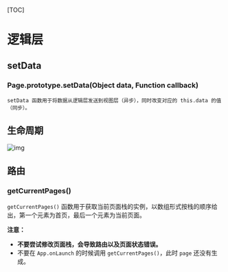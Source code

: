 [TOC]

# 逻辑层

## setData

### Page.prototype.setData(Object data, Function callback)

```text
setData 函数用于将数据从逻辑层发送到视图层（异步），同时改变对应的 this.data 的值（同步）。
```

## 生命周期

![img](https://developers.weixin.qq.com/miniprogram/dev/image/mina-lifecycle.png?t=19030520)

## 路由

### getCurrentPages()

`getCurrentPages()` 函数用于获取当前页面栈的实例，以数组形式按栈的顺序给出，第一个元素为首页，最后一个元素为当前页面。

**注意：**

- **不要尝试修改页面栈，会导致路由以及页面状态错误。**
- 不要在 `App.onLaunch` 的时候调用 `getCurrentPages()`，此时 `page` 还没有生成。

